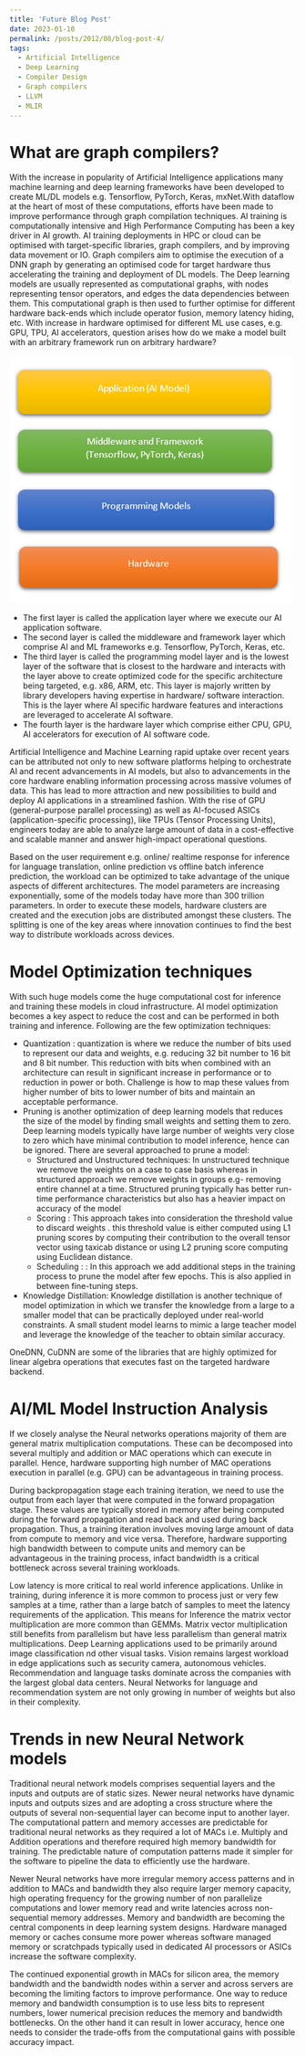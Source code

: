 ```yaml
---
title: 'Future Blog Post'
date: 2023-01-10
permalink: /posts/2012/08/blog-post-4/
tags:
  - Artificial Intelligence
  - Deep Learning
  - Compiler Design
  - Graph compilers
  - LLVM
  - MLIR
---
```

What are graph compilers?
===
With the increase in popularity of Artificial Intelligence applications many machine learning and deep learning frameworks have been developed to create ML/DL models e.g. Tensorflow, PyTorch, Keras, mxNet.With dataflow at the heart of most of these computations, efforts have been made to improve performance through graph compilation techniques.
AI training is computationally intensive and High Performance Computing has been a key driver in AI growth. AI training deployments in HPC or cloud can be optimised with target-specific libraries, graph compilers, and by improving data movement or IO. Graph compilers aim to optimise the execution of a DNN graph by generating an optimised code for target hardware thus accelerating the training and deployment of DL models.
The Deep learning models are usually represented as computational graphs, with nodes representing tensor operators, and edges the data dependencies between them. This computational graph is then used to further optimise for different hardware back-ends which include operator fusion, memory latency hiding, etc. With increase in hardware optimised for different ML use cases, e.g. GPU, TPU, AI accelerators, question arises how do we make a model built with an arbitrary framework run on arbitrary hardware?  
<br/><img src='/images/Blog-1.PNG'>

* The first layer is called the application layer where we execute our AI application software.
* The second layer is called the middleware and framework layer which comprise AI and ML frameworks e.g. Tensorflow, PyTorch, Keras, etc.
* The third layer is called the programming model layer and is the lowest layer of the software that is closest to the hardware and interacts with the layer above to create optimized code for the specific architecture being targeted, e.g. x86, ARM, etc. This layer is majorly written by library developers having expertise in hardware/ software interaction. This is the layer where AI specific hardware features and interactions are leveraged to accelerate AI software.
* The fourth layer is the hardware layer which comprise either CPU, GPU, AI accelerators for execution of AI software code.

Artificial Intelligence and Machine Learning rapid uptake over recent years can be attributed not only to new software platforms helping to orchestrate AI and recent advancements in AI models, but also to advancements in the core hardware enabling information processing across massive volumes of data. This has lead to more attraction and new possibilities to build and deploy AI applications in a streamlined fashion. 
With the rise of GPU (general-purpose parallel processing) as well as AI-focused ASICs (application-specific processing), like TPUs (Tensor Processing Units), engineers today are able to analyze large amount of data in a cost-effective and scalable manner and answer high-impact operational questions.

Based on the user requirement e.g. online/ realtime response for inference for language translation, online prediction vs offline batch inference prediction, the workload can be optimized to take advantage of the unique aspects of different architectures. The model parameters are increasing exponentially, some of the models today have more than 300 trillion parameters. In order to execute these models, hardware clusters are created and the execution jobs are distributed amongst these clusters. The splitting is one of the key areas where innovation continues to find the best way to distribute workloads across devices.

Model Optimization techniques
====

With such huge models come the huge computational cost for inference and training these models in cloud infrastructure. AI model optimization becomes a key aspect to reduce the cost and can be performed in both training and inference. Following are the few optimization techniques:
* Quantization : quantization is where we reduce the number of bits used to represent our data and weights, e.g. reducing 32 bit number to 16 bit and 8 bit number. This reduction with bits when combined with an architecture can result in significant increase in performance or to reduction in power or both. Challenge is how to map these values from higher number of bits to lower number of bits and maintain an acceptable performance.
* Pruning is another optimization of deep learning models that reduces the size of the model by finding small weights and setting them to zero. Deep learning models typically have large number of weights very close to zero which have minimal contribution to model inference, hence can be ignored. There are several approached to prune a model:
  * Structured and Unstructured techniques: In unstructured technique we remove the weights on a case to case basis whereas in structured
approach we remove weights in groups e.g- removing entire channel at a time. Structured
pruning typically has better run-time performance characteristics but also has a heavier
impact on accuracy of the model
  * Scoring : This approach takes into consideration the threshold value to discard weights . this
threshold value is either computed using L1 pruning scores by computing their contribution
to the overall tensor vector using taxicab distance or using L2 pruning score computing
using Euclidean distance.
  * Scheduling : : In this approach we add additional steps in the training process to prune the
model after few epochs. This is also applied in between fine-tuning steps.
* Knowledge Distillation: Knowledge distillation is another technique of model optimization in which we transfer the knowledge from a large to a smaller model that can be practically deployed under real-world constraints. A small student model learns to mimic a large teacher model and leverage the knowledge of the teacher to obtain similar accuracy.

OneDNN, CuDNN are some of the libraries that are highly optimized for linear algebra operations that executes fast on the targeted hardware backend.

AI/ML Model Instruction Analysis
======

If we closely analyse the Neural networks operations majority of them are general matrix multiplication computations. These can be decomposed into several multiply and addition or MAC operations which can execute in parallel. Hence, hardware supporting high number of MAC operations execution in parallel (e.g. GPU) can be advantageous in training process.

During backpropagation stage each training iteration, we need to use the output from each layer that were computed in the forward propagation stage. These values are typically stored in memory after being computed during the forward propagation and read back and used during back propagation. Thus, a training iteration involves moving large amount of data from compute to memory and vice versa. Therefore, hardware supporting high bandwidth between to compute units and memory can be advantageous in the training process, infact bandwidth is a critical bottleneck across several training workloads.

Low latency is more critical to real world inference applications. Unlike in training, during inference it is more common to process just or very few samples at a time, rather than a large batch of samples to meet the latency requirements of the application. This means for Inference the matrix vector multiplication are more common than GEMMs. Matrix vector multiplication still benefits from parallelism but have less parallelism than general matrix multiplications. Deep Learning applications used to be primarily around image classification nd other visual tasks. Vision remains largest workload in edge applications such as security camera, autonomous vehicles. Recommendation and language tasks dominate across the companies with the largest global data centers. Neural Networks for language and recommendation system are not only growing in number of weights but also in their complexity. 

Trends in new Neural Network models
===
Traditional neural network models comprises sequential layers and the inputs and outputs are of static sizes. Newer neural networks have dynamic inputs and outputs sizes and are adopting a cross structure where the outputs of several non-sequential layer can become input to another layer. The computational pattern and memory accesses are predictable for traditional neural networks as they required a lot of MACs i.e. Multiply and Addition operations and therefore required high memory bandwidth for training. The predictable nature of computation patterns made it simpler for the software to pipeline the data to efficiently use the hardware. 

Newer Neural networks have more irregular memory access patterns and in addition to MACs and bandwidth they also require larger memory capacity, high operating frequency for the growing number of non parallelize computations and lower memory read and write latencies across non-sequential memory addresses. Memory and bandwidth are becoming the central components in deep learning system designs. Hardware managed memory or caches consume more power whereas software managed memory or scratchpads typically used in dedicated AI processors or ASICs increase the software complexity.


The continued exponential growth in MACs for silicon area, the memory bandwidth and the bandwidth nodes within a server and across servers are becoming the limiting factors to improve performance. One way to reduce memory and bandwidth consumption is to use less bits to represent numbers, lower numerical precision reduces the memory and bandwidth bottlenecks. On the other hand it can result in lower accuracy, hence one needs to consider the trade-offs from the computational gains with possible accuracy impact. 

